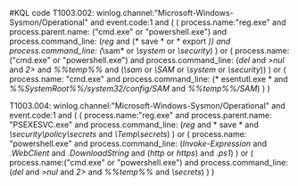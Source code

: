 #KQL code
T1003.002:
    winlog.channel:"Microsoft-Windows-Sysmon/Operational"
    and event.code:1
    and (
        (
            process.name:"reg.exe"
            and process.parent.name: ("cmd.exe" or "powershell.exe")
            and process.command_line: (*reg* and (* save * or * export *))
            and process.command_line: (*\\sam* or *\\system* or *\\security*)
        )
        or
        (
            process.name:("cmd.exe" or "powershell.exe")
            and process.command_line: (*del* and *\>nul* and *2\>* and *%%temp%%* and (*\\sam* or *\\SAM* or *\\system* or *\\security*))
        )
        or
        (
            process.name: "cmd.exe"
            and process.command_line: (* esentutl.exe * and *%%SystemRoot%%/system32/config/SAM* and *%%temp%%/SAM*)
        )
    )

T1003.004:
    winlog.channel:"Microsoft-Windows-Sysmon/Operational"
    and event.code:1
    and (
        (
            process.name:"reg.exe"
            and process.parent.name: "PSEXESVC.exe"
            and process.command_line: (*reg* and * save * and *\\security\\policy\\secrets* and *\\Temp\\secrets*) 
        )
        or
        (
            process.name: "powershell.exe"
            and process.command_line: (*Invoke-Expression* and *.WebClient* and *.DownloadString* and (*http* or *https*) and *.ps1*)
        )
        or
        (
            process.name:("cmd.exe" or "powershell.exe")
            and process.command_line: (*del* and *\>nul* and *2\>* and *%%temp%%* and *\\secrets*)
        )
    )
